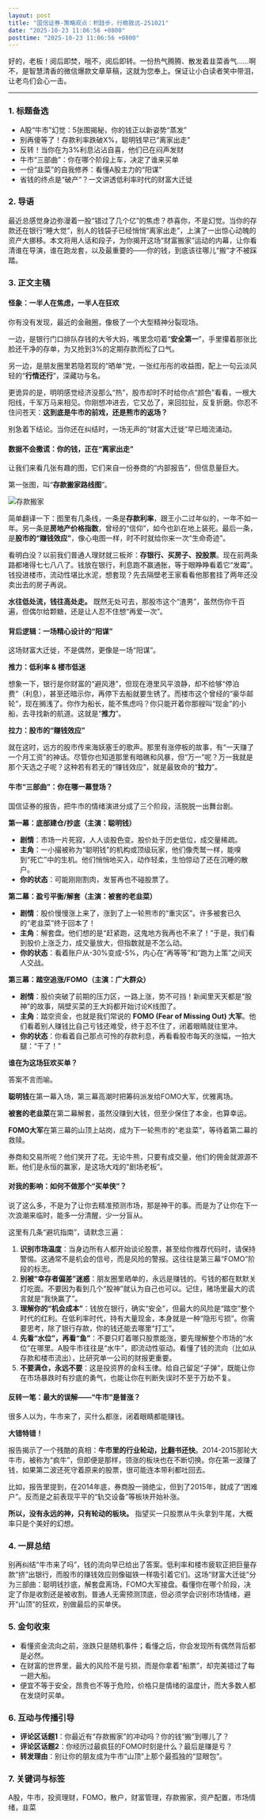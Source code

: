 ```yaml
---
layout: post
title: "国信证券-策略观点：积跬步，行稳致远-251021"
date: "2025-10-23 11:06:56 +0800"
posttime: "2025-10-23 11:06:56 +0800"
---
```


好的，老板！阅后即焚，哦不，阅后即转。一份热气腾腾、散发着韭菜香气……啊不，是智慧清香的微信爆款文章草稿，这就为您奉上。保证让小白读者笑中带泪，让老鸟们会心一击。

---

### **1. 标题备选**

*   A股“牛市”幻觉：5张图揭秘，你的钱正以新姿势“蒸发”
*   别再傻等了！存款利率跌破X%，聪明钱早已“离家出走”
*   反转！当你在为3%利息沾沾自喜，他们已在闷声发财
*   牛市“三部曲”：你在哪个阶段上车，决定了谁来买单
*   一份“韭菜”的自我修养：看懂A股主力的“阳谋”
*   省钱的终点是“破产”？一文讲透低利率时代的财富大迁徙

### **2. 导语**

最近总感觉身边弥漫着一股“错过了几个亿”的焦虑？恭喜你，不是幻觉。当你的存款还在银行“睡大觉”，别人的钱袋子已经悄悄“离家出走”，上演了一出惊心动魄的资产大挪移。本文将用人话和段子，为你揭开这场“财富搬家”运动的内幕，让你看清谁在导演，谁在跑龙套，以及最重要的——你的钱，到底该往哪儿“搬”才不被踩踏。

### **3. 正文主稿**

#### **怪象：一半人在焦虑，一半人在狂欢**

你有没有发现，最近的金融圈，像极了一个大型精神分裂现场。

一边，是银行门口排队存钱的大爷大妈，嘴里念叨着“**安全第一**”，手里攥着那张比脸还干净的存单，为又抢到3%的定期存款而松了口气。

另一边，是朋友圈里若隐若现的“晒单”党，一张红彤彤的收益图，配上一句云淡风轻的“**行情还行**”，深藏功与名。

更诡异的是，明明感觉经济没那么“热”，股市却时不时给你点“颜色”看看，一根大阳线，千军万马来相见。你刚想冲进去，它又怂了，来回拉扯，反复折磨。你忍不住问苍天：**这到底是牛市的前戏，还是熊市的返场？**

别急着下结论。当你还在纠结时，一场无声的“财富大迁徙”早已暗流涌动。

#### **数据不会撒谎：你的钱，正在“离家出走”**

让我们来看几张有趣的图，它们来自一份券商的“内部报告”，但信息量巨大。

第一张图，叫“**存款搬家路线图**”。

![存款搬家](https://storage.googleapis.com/gemini-生成式-test-eu-central-1/images/2025-10-23/16-39-15/4a1f7b8c-7a5e-4d1d-8a2d-7f8b9c0c1a0e.png)

简单翻译一下：图里有几条线，一条是**存款利率**，跟王小二过年似的，一年不如一年。另一条是**房地产价格指数**，曾经的“信仰”，如今也趴在地上装死。最后一条，是**股市的“赚钱效应”**，像心电图一样，时不时就给你来一次“生命奇迹”。

看明白没？以前我们普通人理财就三板斧：**存银行、买房子、投股票**。现在前两条路都堵得七七八八了。钱放在银行，利息跑不赢通胀，等于眼睁睁看着它“发霉”。钱投进楼市，流动性堪比水泥，想套现？先去隔壁老王家看看他那套挂了两年还没卖出去的房子再说。

**水往低处流，钱往高处走。** 既然无处可去，那股市这个“渣男”，虽然伤你千百遍，但偶尔给颗糖，还是让人忍不住想“再爱一次”。

#### **背后逻辑：一场精心设计的“阳谋”**

这场财富大迁徙，不是偶然，更像是一场“阳谋”。

**推力：低利率 & 楼市低迷**

想象一下，银行是你财富的“避风港”，但现在港里风平浪静，却不给够“停泊费”（利息），甚至还暗示你，再停下去船就要生锈了。而楼市这个曾经的“豪华邮轮”，现在搁浅了。你作为船长，能不焦虑吗？你只能开着你那艘叫“现金”的小船，去寻找新的航道。这就是“**推力**”。

**拉力：股市的“赚钱效应”**

就在这时，远方的股市传来海妖塞壬的歌声。那里有涨停板的故事，有“一天赚了一个月工资”的神话。尽管你也知道那里有暗礁和风暴，但“万一”呢？万一我就是那个天选之子呢？这种若有若无的“赚钱效应”，就是最致命的“**拉力**”。

#### **牛市“三部曲”：你在哪一幕登场？**

国信证券的报告，把牛市的情绪演进分成了三个阶段，活脱脱一出舞台剧。

**第一幕：底部建仓/抄底（主演：聪明钱）**

*   **剧情**：市场一片死寂，人人谈股色变。股价处于历史低位，成交量稀疏。
*   **主角**：一小撮被称为“聪明钱”的机构或顶级玩家，他们像秃鹫一样，能嗅到“死亡”中的生机。他们悄悄地买入，动作轻柔，生怕惊动了还在沉睡的散户。
*   **你的状态**：可能刚刚割肉，发誓再也不碰股票了。

**第二幕：盈亏平衡/解套（主演：被套的老韭菜）**

*   **剧情**：股价慢慢涨上来了，涨到了上一轮熊市的“重灾区”。许多被套已久的“老韭菜”终于回本了！
*   **主角**：解套盘。他们想的是“赶紧跑，这鬼地方我再也不来了！”于是，我们看到股价上涨乏力，成交量放大，但指数就是不怎么动。
*   **你的状态**：看着账户从-30%变成-5%，内心在“再等等”和“跑为上策”之间天人交战。

**第三幕：踏空追涨/FOMO（主演：广大群众）**

*   **剧情**：股价突破了前期的压力区，一路上涨，势不可挡！新闻里天天都是“股神”的故事，隔壁买菜的王大妈都开始讨论K线图了。
*   **主角**：踏空资金，也就是我们常说的 **FOMO (Fear of Missing Out) 大军**。他们看着别人赚钱比自己亏钱还难受，终于忍不住了，闭着眼睛就往里冲。
*   **你的状态**：你看着自己那点可怜的存款利息，再看看股市每天的涨幅，一拍大腿：“干了！”

**谁在为这场狂欢买单？**

答案不言而喻。

**聪明钱**在第一幕入场，第三幕高潮时把筹码派发给FOMO大军，优雅离场。

**被套的老韭菜**在第二幕解套，虽然没赚到大钱，但至少保住了本金，也算幸运。

**FOMO大军**在第三幕的山顶上站岗，成为下一轮熊市的“老韭菜”，等待着第二幕的救赎。

券商和交易所呢？他们笑开了花。无论牛熊，只要有成交量，他们的佣金就源源不断。他们是永恒的赢家，是这场大戏的“剧场老板”。

#### **对我的影响：如何不做那个“买单侠”？**

说了这么多，不是为了让你去精准预测市场，那是神干的事。而是为了让你在下一次浪潮来临时，能多一分清醒，少一分盲从。

这里有几条“避坑指南”，请默念三遍：

1.  **识别市场温度**：当身边所有人都开始谈论股票，甚至给你推荐代码时，请保持警惕。这通常不是机会的信号，而是风险的警报。这往往是第三幕“FOMO”阶段的标志。
2.  **别被“幸存者偏差”迷惑**：朋友圈里晒单的，永远是赚钱的。亏钱的都在默默关灯吃面。不要因为看到几个“股神”就认为自己也可以。记住，赌场里最大的谎言就是“我快赢了”。
3.  **理解你的“机会成本”**：钱放在银行，确实“安全”，但最大的风险是“踏空”整个时代的红利。在低利率时代，持有大量现金，本身就是一种“隐形亏损”。你需要思考，除了银行存款，你的钱还能去哪里“打工”。
4.  **先看“水位”，再看“鱼”**：不要只盯着哪只股票能涨，要先理解整个市场的“水位”在哪里。A股牛市往往是“水牛”，即流动性驱动。看懂了钱的流向（比如从存款和楼市流出），比研究单一公司的财报更重要。
5.  **不要满仓，永远不要**：这是投资界的金科玉律。给自己留足“子弹”，既能让你在市场暴跌时有抄底的勇气，也能让你在判断失误时不至于万劫不复。

#### **反转一笔：最大的误解——“牛市”是普涨？**

很多人以为，牛市来了，买什么都涨，闭着眼睛都能赚钱。

**大错特错！**

报告揭示了一个残酷的真相：**牛市里的行业轮动，比翻书还快**。2014-2015那轮大牛市，被称为“疯牛”，但即便是那样，领涨的板块也在不断切换。你在第一波赚了钱，如果第二波还死守着原来的股票，很可能连本带利都吐回去。

比如，报告里提到，在2014年底，券商股一骑绝尘，但到了2015年，就成了“困难户”。反而是之前表现平平的“轨交设备”等板块开始补涨。

**所以，没有永远的神，只有轮动的板块。** 指望买一只股票从牛头拿到牛尾，大概率只是个美好的幻想。

### **4. 一屏总结**

别再纠结“牛市来了吗”，钱的流向早已给出了答案。低利率和楼市疲软正把巨量存款“挤”出银行，而股市的赚钱效应则像磁铁一样吸引着它们。这场“财富大迁徙”分为三部曲：聪明钱抄底，解套盘离场，FOMO大军接盘。看懂你在哪个阶段，决定了你是收割还是被收割。普通人无需预测顶底，但必须学会识别市场情绪，避开“山顶”的狂欢，别做最后的买单侠。

### **5. 金句收束**

*   看懂资金流向之前，涨跌只是随机事件；看懂之后，你会发现所有偶然背后都是必然。
*   在财富的世界里，最大的风险不是亏损，而是你拿着“船票”，却完美错过了每一趟大船。
*   便宜不等于安全，昂贵也不等于危险，价格只是情绪的温度计，而大多数人都在发烧时买单。

### **6. 互动与传播引导**

*   **评论区话题1**：你最近有“存款搬家”的冲动吗？你的钱“搬”到哪儿了？
*   **评论区话题2**：你经历过最疯狂的FOMO时刻是什么？最后是赚是亏？
*   **转发理由**：别让你的朋友成为牛市“山顶”上那个最孤独的“显眼包”。

### **7. 关键词与标签**

A股，牛市，投资理财，FOMO，散户，财富管理，存款搬家，资产配置，市场情绪，韭菜
